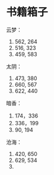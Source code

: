 # 书籍箱子
云梦：
1. 562, 264
2. 516, 323
3. 459, 583

太阴：
1. 473, 380
2. 660, 567
3. 622, 440

暗香：
1. 174，336
2. 336，199
3. 90, 194


沧海：
1. 420, 650
2. 629, 534
3. 